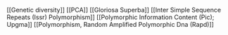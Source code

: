 [[Genetic diversity]]
[[PCA]]
[[Gloriosa Superba]]
[[Inter Simple Sequence Repeats (Issr) Polymorphism]]
[[Polymorphic Information Content (Pic); Upgma]]
[[Polymorphism, Random Amplified Polymorphic Dna (Rapd)]]
